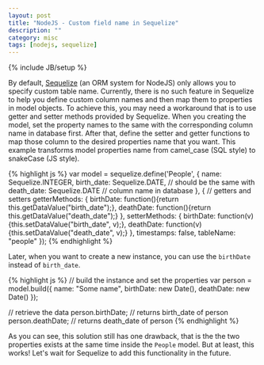 ```yaml
---
layout: post
title: "NodeJS - Custom field name in Sequelize"
description: ""
category: misc
tags: [nodejs, sequelize]
---
```

{% include JB/setup %}

By default, [Sequelize](http://sequelizejs.com/) (an ORM system for NodeJS) only
allows you to specify custom table name. Currently, there is no such feature in
Sequelize to help you define custom column names and then map them to properties
in model objects. To achieve this, you may need a workaround that is to use
getter and setter methods provided by Sequelize. When you creating the model,
set the property names to the same with the corresponding column name in
database first. After that, define the setter and getter functions to map those
column to the desired properties name that you want. This example transforms
model properties name from camel_case (SQL style) to snakeCase (JS style).

{% highlight js %}
var model =
	sequelize.define('People', { 
    name: Sequelize.INTEGER,
    birth_date: Sequelize.DATE, // should be the same with
    death_date: Sequelize.DATE  // column name in database
  }, {
    // getters and setters
    getterMethods: {
      birthDate: function(){return this.getDataValue("birth_date");},
      deathDate: function(){return this.getDataValue("death_date");}
    },
    setterMethods: {
      birthDate: function(v){this.setDataValue("birth_date", v);},
      deathDate: function(v){this.setDataValue("death_date", v);}
    },
    timestamps: false,
    tableName: "people"
	});
{% endhighlight %}

Later, when you want to create a new instance, you can use the `birthDate`
instead of `birth_date`.

<!-- more -->

{% highlight js %}
// build the instance and set the properties
var person = model.build({
  name: "Some name",
  birthDate: new Date(),
  deathDate: new Date()
});

// retrieve the data
person.birthDate; // returns birth_date of person
person.deathDate; // returns death_date of person
{% endhighlight %}

As you can see, this solution still has one drawback, that is the the two
properties exists at the same time inside the `People` model. But at least, this
works! Let's wait for Sequelize to add this functionality in the future.
